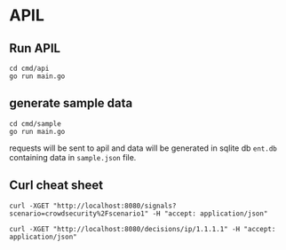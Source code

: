 # APIL


## Run APIL

```
cd cmd/api
go run main.go
```

## generate sample data

```
cd cmd/sample
go run main.go
```

requests will be sent to apil and data will be generated in sqlite db `ent.db` containing data in `sample.json` file.

## Curl cheat sheet
```
curl -XGET "http://localhost:8080/signals?scenario=crowdsecurity%2Fscenario1" -H "accept: application/json"

curl -XGET "http://localhost:8080/decisions/ip/1.1.1.1" -H "accept: application/json"
```

